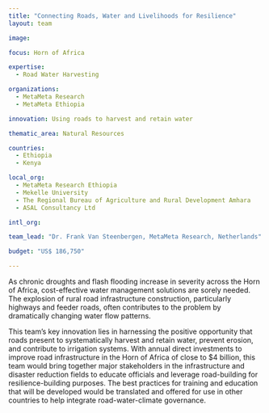 ```yaml
---
title: "Connecting Roads, Water and Livelihoods for Resilience"
layout: team

image: 

focus: Horn of Africa

expertise:
  - Road Water Harvesting

organizations:
  - MetaMeta Research
  - MetaMeta Ethiopia

innovation: Using roads to harvest and retain water

thematic_area: Natural Resources

countries: 
  - Ethiopia
  - Kenya

local_org: 
  - MetaMeta Research Ethiopia
  - Mekelle University
  - The Regional Bureau of Agriculture and Rural Development Amhara
  - ASAL Consultancy Ltd

intl_org:

team_lead: "Dr. Frank Van Steenbergen, MetaMeta Research, Netherlands"

budget: "US$ 186,750"

---
```


As chronic droughts and flash flooding increase in severity across the Horn of Africa, cost-effective water management solutions are sorely needed. The explosion of rural road infrastructure construction, particularly highways and feeder roads, often contributes to the problem by dramatically changing water flow patterns. 

This team’s key innovation lies in harnessing the positive opportunity that roads present to systematically harvest and retain water, prevent erosion, and contribute to irrigation systems. With annual direct investments to improve road infrastructure in the Horn of Africa of close to $4 billion, this team would bring together major stakeholders in the infrastructure and disaster reduction fields to educate officials and leverage road-building for resilience-building purposes. The best practices for training and education that will be developed would be translated and offered for use in other countries to help integrate road-water-climate governance. 
